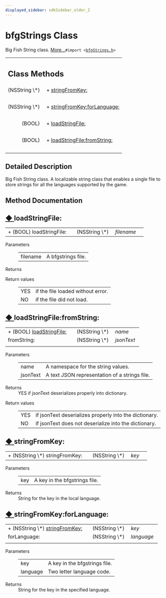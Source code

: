```yaml
---
displayed_sidebar: sdkSidebar_older_2
---  
```

# bfgStrings Class 

<div class="contents">Big Fish String class.    <a href="interfacebfg_strings.html#details">More...</a><code>#import &lt;<a class="el" href="bfg_strings_8h_source.html">bfgStrings.h</a>&gt;</code><table class="memberdecls"><tr class="heading"><td colspan="2"><h2 class="groupheader"><a id="pub-static-methods" name="pub-static-methods"></a> Class Methods</h2></td></tr><tr class="memitem:a6d94699383d7c8c19befc2c1bd4fedc2"><td class="memItemLeft" align="right" valign="top">(NSString \*)&#160;</td><td class="memItemRight" valign="bottom">+ <a class="el" href="interfacebfg_strings.html#a6d94699383d7c8c19befc2c1bd4fedc2">stringFromKey:</a></td></tr><tr class="separator:a6d94699383d7c8c19befc2c1bd4fedc2"><td class="memSeparator" colspan="2">&#160;</td></tr><tr class="memitem:a02db1d64fc5ea83537b4e10a6a90d032"><td class="memItemLeft" align="right" valign="top">(NSString \*)&#160;</td><td class="memItemRight" valign="bottom">+ <a class="el" href="interfacebfg_strings.html#a02db1d64fc5ea83537b4e10a6a90d032">stringFromKey:forLanguage:</a></td></tr><tr class="separator:a02db1d64fc5ea83537b4e10a6a90d032"><td class="memSeparator" colspan="2">&#160;</td></tr><tr class="memitem:aa4505410c8e5a0a4701b529907546807"><td class="memItemLeft" align="right" valign="top">(BOOL)&#160;</td><td class="memItemRight" valign="bottom">+ <a class="el" href="interfacebfg_strings.html#aa4505410c8e5a0a4701b529907546807">loadStringFile:</a></td></tr><tr class="separator:aa4505410c8e5a0a4701b529907546807"><td class="memSeparator" colspan="2">&#160;</td></tr><tr class="memitem:a7189081b498703038d2dad4848551414"><td class="memItemLeft" align="right" valign="top">(BOOL)&#160;</td><td class="memItemRight" valign="bottom">+ <a class="el" href="interfacebfg_strings.html#a7189081b498703038d2dad4848551414">loadStringFile:fromString:</a></td></tr><tr class="separator:a7189081b498703038d2dad4848551414"><td class="memSeparator" colspan="2">&#160;</td></tr></table><a name="details" id="details"></a><h2 class="groupheader">Detailed Description</h2><div class="textblock">Big Fish String class. A localizable string class that enables a single file to store strings for all the languages supported by the game. </div><h2 class="groupheader">Method Documentation</h2><a id="aa4505410c8e5a0a4701b529907546807" name="aa4505410c8e5a0a4701b529907546807"></a><h2 class="memtitle"><span class="permalink"><a href="#aa4505410c8e5a0a4701b529907546807">&#9670;&nbsp;</a></span>loadStringFile:</h2><div class="memitem"><div class="memproto"><table class="memname"><tr><td class="memname">+ (BOOL) loadStringFile: </td><td></td><td class="paramtype">(NSString \*)&#160;</td><td class="paramname"><em>filename</em></td><td></td></tr></table></div><div class="memdoc"><dl class="params"><dt>Parameters</dt><dd><table class="params"><tr><td class="paramname">filename</td><td>A bfgstrings file.</td></tr></table></dd></dl><dl class="section return"><dt>Returns</dt><dd></dd></dl><dl class="retval"><dt>Return values</dt><dd><table class="retval"><tr><td class="paramname">YES</td><td>if the file loaded without error. </td></tr><tr><td class="paramname">NO</td><td>if the file did not load. </td></tr></table></dd></dl></div></div><a id="a7189081b498703038d2dad4848551414" name="a7189081b498703038d2dad4848551414"></a><h2 class="memtitle"><span class="permalink"><a href="#a7189081b498703038d2dad4848551414">&#9670;&nbsp;</a></span>loadStringFile:fromString:</h2><div class="memitem"><div class="memproto"><table class="memname"><tr><td class="memname">+ (BOOL) <a class="el" href="interfacebfg_strings.html#aa4505410c8e5a0a4701b529907546807">loadStringFile:</a></td><td></td><td class="paramtype">(NSString \*)&#160;</td><td class="paramname"><em>name</em></td></tr><tr><td class="paramkey">fromString:</td><td></td><td class="paramtype">(NSString \*)&#160;</td><td class="paramname"><em>jsonText</em>&#160;</td></tr><tr><td></td><td></td><td></td><td></td></tr></table></div><div class="memdoc"><dl class="params"><dt>Parameters</dt><dd><table class="params"><tr><td class="paramname">name</td><td>A namespace for the string values. </td></tr><tr><td class="paramname">jsonText</td><td>A text JSON representation of a strings file. </td></tr></table></dd></dl><dl class="section return"><dt>Returns</dt><dd>YES if jsonText deserializes properly into dictionary.</dd><dd></dd></dl><dl class="retval"><dt>Return values</dt><dd><table class="retval"><tr><td class="paramname">YES</td><td>if jsonText deserializes properly into the dictionary. </td></tr><tr><td class="paramname">NO</td><td>if jsonText does not deserialize into the dictionary. </td></tr></table></dd></dl></div></div><a id="a6d94699383d7c8c19befc2c1bd4fedc2" name="a6d94699383d7c8c19befc2c1bd4fedc2"></a><h2 class="memtitle"><span class="permalink"><a href="#a6d94699383d7c8c19befc2c1bd4fedc2">&#9670;&nbsp;</a></span>stringFromKey:</h2><div class="memitem"><div class="memproto"><table class="memname"><tr><td class="memname">+ (NSString \*) stringFromKey: </td><td></td><td class="paramtype">(NSString \*)&#160;</td><td class="paramname"><em>key</em></td><td></td></tr></table></div><div class="memdoc"><dl class="params"><dt>Parameters</dt><dd><table class="params"><tr><td class="paramname">key</td><td>A key in the bfgstrings file. </td></tr></table></dd></dl><dl class="section return"><dt>Returns</dt><dd>String for the key in the local language. </dd></dl></div></div><a id="a02db1d64fc5ea83537b4e10a6a90d032" name="a02db1d64fc5ea83537b4e10a6a90d032"></a><h2 class="memtitle"><span class="permalink"><a href="#a02db1d64fc5ea83537b4e10a6a90d032">&#9670;&nbsp;</a></span>stringFromKey:forLanguage:</h2><div class="memitem"><div class="memproto"><table class="memname"><tr><td class="memname">+ (NSString \*) <a class="el" href="interfacebfg_strings.html#a6d94699383d7c8c19befc2c1bd4fedc2">stringFromKey:</a></td><td></td><td class="paramtype">(NSString \*)&#160;</td><td class="paramname"><em>key</em></td></tr><tr><td class="paramkey">forLanguage:</td><td></td><td class="paramtype">(NSString \*)&#160;</td><td class="paramname"><em>language</em>&#160;</td></tr><tr><td></td><td></td><td></td><td></td></tr></table></div><div class="memdoc"><dl class="params"><dt>Parameters</dt><dd><table class="params"><tr><td class="paramname">key</td><td>A key in the bfgstrings file. </td></tr><tr><td class="paramname">language</td><td>Two letter language code. </td></tr></table></dd></dl><dl class="section return"><dt>Returns</dt><dd>String for the key in the specified language. </dd></dl></div></div></div> 
